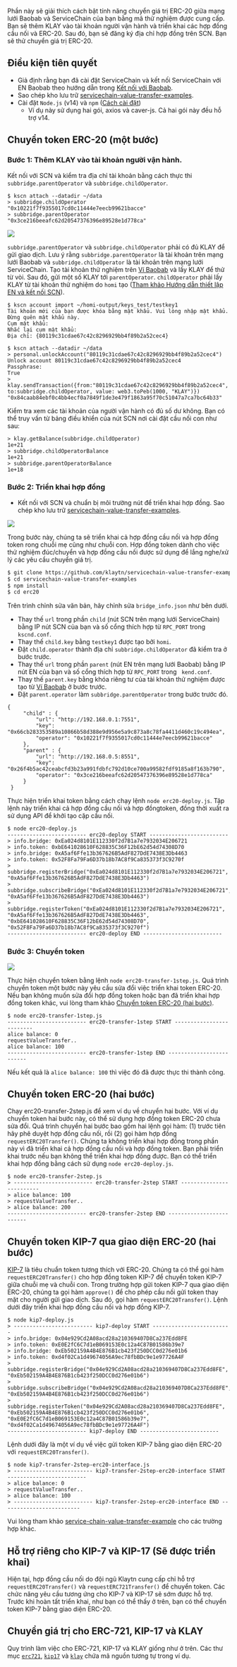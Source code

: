 Phần này sẽ giải thích cách bật tính năng chuyển giá trị ERC-20 giữa mạng lưới Baobab và ServiceChain của bạn bằng mã thử nghiệm được cung cấp. Bạn sẽ thêm KLAY vào tài khoản người vận hành và triển khai các hợp đồng cầu nối và ERC-20. Sau đó, bạn sẽ đăng ký địa chỉ hợp đồng trên SCN. Bạn sẽ thử chuyển giá trị ERC-20.


## Điều kiện tiên quyết <a id="prerequisites"></a>
- Giả định rằng bạn đã cài đặt ServiceChain và kết nối ServiceChain với EN Baobab theo hướng dẫn trong [Kết nối với Baobab](en-scn-connection.md).
- Sao chép kho lưu trữ [servicechain-value-transfer-examples](https://github.com/klaytn/servicechain-value-transfer-examples).
- Cài đặt `Node.js` (v14) và `npm` ([Cách cài đặt](https://nodejs.org/en/download/package-manager/))
    - Ví dụ này sử dụng hai gói, axios và caver-js. Cả hai gói này đều hỗ trợ v14.


## Chuyển token ERC-20 (một bước) <a id="erc-20-token-transfer-onestep"></a>

### Bước 1: Thêm KLAY vào tài khoản người vận hành. <a id="step-1-add-klay-to-the-operator-accounts"></a>
Kết nối với SCN và kiểm tra địa chỉ tài khoản bằng cách thực thi `subbridge.parentOperator` và `subbridge.childOperator`.
```
$ kscn attach --datadir ~/data
> subbridge.childOperator
"0x10221f7f9355017cd0c11444e7eecb99621bacce"
> subbridge.parentOperator
"0x3ce216beeafc62d20547376396e89528e1d778ca"
```

![](../images/sc-vt-add-klay.png)

`subbridge.parentOperator` và `subbridge.childOperator` phải có đủ KLAY để gửi giao dịch. Lưu ý rằng `subbridge.parentOperator` là tài khoản trên mạng lưới Baobab và `subbridge.childOperator` là tài khoản trên mạng lưới ServiceChain. Tạo tài khoản thử nghiệm trên [Ví Baobab](https://baobab.wallet.klaytn.foundation/) và lấy KLAY để thử từ vòi. Sau đó, gửi một số KLAY tới `parentOperator`. `childOperator` phải lấy KLAY từ tài khoản thử nghiệm do `homi` tạo ([Tham khảo Hướng dẫn thiết lập EN và kết nối SCN](en-scn-connection.md)).

```
$ kscn account import ~/homi-output/keys_test/testkey1
Tài khoản mới của bạn được khóa bằng mật khẩu. Vui lòng nhập mật khẩu. Đừng quên mật khẩu này.
Cụm mật khẩu:
Nhắc lại cụm mật khẩu:
Địa chỉ: {80119c31cdae67c42c8296929bb4f89b2a52cec4}
```
```
$ kscn attach --datadir ~/data
> personal.unlockAccount("80119c31cdae67c42c8296929bb4f89b2a52cec4")
Unlock account 80119c31cdae67c42c8296929bb4f89b2a52cec4
Passphrase:
True
> klay.sendTransaction({from:"80119c31cdae67c42c8296929bb4f89b2a52cec4", to:subbridge.childOperator, value: web3.toPeb(1000, "KLAY")})
"0x84caab84ebf0c4bb4ecf0a7849f1de3e479f1863a95f70c51047a7ca7bc64b33"
```
Kiểm tra xem các tài khoản của người vận hành có đủ số dư không. Bạn có thể truy vấn từ bảng điều khiển của nút SCN nơi cài đặt cầu nối con như sau:
```
> klay.getBalance(subbridge.childOperator)
1e+21
> subbridge.childOperatorBalance
1e+21
> subbridge.parentOperatorBalance
1e+18
```

### Bước 2: Triển khai hợp đồng <a id="step-2-deploy-contracts"></a>
- Kết nối với SCN và chuẩn bị môi trường nút để triển khai hợp đồng. Sao chép kho lưu trữ [servicechain-value-transfer-examples](https://github.com/klaytn/servicechain-value-transfer-examples).

![](../images/sc-vt-deploy.png)

Trong bước này, chúng ta sẽ triển khai cả hợp đồng cầu nối và hợp đồng token rong chuỗi mẹ cũng như chuỗi con. Hợp đồng token dành cho việc thử nghiệm đúc/chuyển và hợp đồng cầu nối được sử dụng để lắng nghe/xử lý các yêu cầu chuyển giá trị.

```bash
$ git clone https://github.com/klaytn/servicechain-value-transfer-examples
$ cd servicechain-value-transfer-examples
$ npm install
$ cd erc20
```

Trên trình chỉnh sửa văn bản, hãy chỉnh sửa `bridge_info.json` như bên dưới.
- Thay thế `url` trong phần `child` (nút SCN trên mạng lưới ServiceChain) bằng IP nút SCN của bạn và số cổng thích hợp từ `RPC_PORT` trong ` kscnd.conf`.
- Thay thế `child.key` bằng `testkey1` được tạo bởi `homi`.
- Đặt `child.operator` thành địa chỉ `subbridge.childOperator` đã kiểm tra ở bước trước.
- Thay thế `url` trong phần `parent` (nút EN trên mạng lưới Baobab) bằng IP nút EN của bạn và số cổng thích hợp từ `RPC_PORT` trong ` kend.conf`.
- Thay thế `parent.key` bằng khóa riêng tư của tài khoản thử nghiệm được tạo từ [Ví Baobab](https://baobab.wallet.klaytn.foundation/) ở bước trước.
- Đặt `parent.operator` làm `subbridge.parentOperator` trong bước trước đó.

```
{
     "child" : {
         "url": "http://192.168.0.1:7551",
         "key": "0x66cb283353589a10866b58d388e9d956e5a9c873a8c78fa4411d460c19c494ea",
         "operator": "0x10221f7f9355017cd0c11444e7eecb99621bacce"
     },
     "parent" : {
         "url": "http://192.168.0.5:8551",
         "key": "0x26f4b5ac42ceabcfd3b23a991fdbfc792d10ce700a99582fdf9185a8f163b790",
         "operator": "0x3ce216beeafc62d20547376396e89528e1d778ca"
     }
 }
```

Thực hiện triển khai token bằng cách chạy lệnh `node erc20-deploy.js`. Tập lệnh này triển khai cả hợp đồng cầu nối và hợp đồngtoken, đồng thời xuất ra sử dụng API để khởi tạo cặp cầu nối.
```
$ node erc20-deploy.js
------------------------- erc20-deploy START -------------------------
> info.bridge: 0xEa024d8101E112330f2d7B1a7e7932034E206721
> info.token: 0xbE641028610F628835C36F12bE62d54d74308D70
> info.bridge: 0xA5af6Ffe13b367626B5AdF827DdE7438E3Db4463
> info.token: 0x52F8Fa79Fa6D37b18b7AC8f9Ca835373f3C9270f
> subbridge.registerBridge("0xEa024d8101E112330f2d7B1a7e7932034E206721", "0xA5af6Ffe13b367626B5AdF827DdE7438E3Db4463")
> subbridge.subscribeBridge("0xEa024d8101E112330f2d7B1a7e7932034E206721", "0xA5af6Ffe13b367626B5AdF827DdE7438E3Db4463")
> subbridge.registerToken("0xEa024d8101E112330f2d7B1a7e7932034E206721", "0xA5af6Ffe13b367626B5AdF827DdE7438E3Db4463", "0xbE641028610F628835C36F12bE62d54d74308D70", "0x52F8Fa79Fa6D37b18b7AC8f9Ca835373f3C9270f")
------------------------- erc20-deploy END -------------------------
```

### Bước 3: Chuyển token <a id="step-3-token-transfer"></a>

![](../images/sc-vt-transfer.png)

Thực hiện chuyển token bằng lệnh `node erc20-transfer-1step.js`. Quá trình chuyển token một bước này yêu cầu sửa đổi việc triển khai token ERC-20. Nếu bạn không muốn sửa đổi hợp đồng token hoặc bạn đã triển khai hợp đồng token khác, vui lòng tham khảo [Chuyển token ERC-20 (hai bước)](#erc-20-token-transfer-twostep).

```
$ node erc20-transfer-1step.js
------------------------- erc20-transfer-1step START -------------------------
alice balance: 0
requestValueTransfer..
alice balance: 100
------------------------- erc20-transfer-1step END -------------------------
```

Nếu kết quả là `alice balance: 100` thì việc đó đã được thực thi thành công.

## Chuyển token ERC-20 (hai bước) <a id="erc-20-token-transfer-twostep"></a>
Chạy erc20-transfer-2step.js để xem ví dụ về chuyển hai bước. Với ví dụ chuyển token hai bước này, có thể sử dụng hợp đồng token ERC-20 chưa sửa đổi. Quá trình chuyển hai bước bao gồm hai lệnh gọi hàm: (1) trước tiên hãy phê duyệt hợp đồng cầu nối, rồi (2) gọi hàm hợp đồng `requestERC20Transfer()`. Chúng ta không triển khai hợp đồng trong phần này vì đã triển khai cả hợp đồng cầu nối và hợp đồng token. Bạn phải triển khai trước nếu bạn không thể triển khai hợp đồng được. Bạn có thể triển khai hợp đồng bằng cách sử dụng `node erc20-deploy.js`.
```
$ node erc20-transfer-2step.js
> ------------------------- erc20-transfer-2step START -------------------------
> alice balance: 100
> requestValueTransfer..
> alice balance: 200
------------------------- erc20-transfer-2step END -------------------------
```



## Chuyển token KIP-7 qua giao diện ERC-20 (hai bước) <a id="kip-7-token-transfer-via-erc-20-interface-two-step"></a>
[KIP-7](https://kips.klaytn.foundation/KIPs/kip-7) là tiêu chuẩn token tương thích với ERC-20. Chúng ta có thể gọi hàm `requestERC20Transfer()` cho hợp đồng token KIP-7 để chuyển token KIP-7 giữa chuỗi mẹ và chuỗi con. Trong trường hợp gửi token KIP-7 qua giao diện ERC-20, chúng ta gọi hàm `approve()` để cho phép cầu nối gửi token thay mặt cho người gửi giao dịch. Sau đó, gọi hàm `requestERC20Transfer()`. Lệnh dưới đây triển khai hợp đồng cầu nối và hợp đồng KIP-7.
```
$ node kip7-deploy.js
> ------------------------- kip7-deploy START -------------------------
> info.bridge: 0x04e929Cd2A08acd28a210369407D8Ca237Edd8FE
> info.token: 0xE0E2fC6C7d1eB069153E0c12a4C87B01586b39e7
> info.bridge: 0xEb502159A4B4E876B1cb423f250DCC0d276e01b6
> info.token: 0xd4f02Ca1d49674056A9ec78fbBDc9e1e97726A4F
> subbridge.registerBridge("0x04e929Cd2A08acd28a210369407D8Ca237Edd8FE", "0xEb502159A4B4E876B1cb423f250DCC0d276e01b6")
> subbridge.subscribeBridge("0x04e929Cd2A08acd28a210369407D8Ca237Edd8FE", "0xEb502159A4B4E876B1cb423f250DCC0d276e01b6")
> subbridge.registerToken("0x04e929Cd2A08acd28a210369407D8Ca237Edd8FE", "0xEb502159A4B4E876B1cb423f250DCC0d276e01b6", "0xE0E2fC6C7d1eB069153E0c12a4C87B01586b39e7", "0xd4f02Ca1d49674056A9ec78fbBDc9e1e97726A4F")
------------------------- kip7-deploy END -------------------------
```
Lệnh dưới đây là một ví dụ về việc gửi token KIP-7 bằng giao diện ERC-20 với `requestERC20Transfer()`.

```
$ node kip7-transfer-2step-erc20-interface.js
> ------------------------- kip7-transfer-2step-erc20-interface START -------------------------
> alice balance: 0
> requestValueTransfer..
> alice balance: 100
> ------------------------- kip7-transfer-2step-erc20-interface END -------------------------
```

Vui lòng tham khảo [service-chain-value-transfer-example](https://github.com/klaytn/servicechain-value-transfer-examples) cho các trường hợp khác.

## Hỗ trợ riêng cho KIP-7 và KIP-17 (Sẽ được triển khai) <a id="native-support-for-kip-7-and-kip-17-to-be-implemented"></a>
Hiện tại, hợp đồng cầu nối do đội ngũ Klaytn cung cấp chỉ hỗ trợ `requestERC20Transfer()` và `requestERC721Transfer()` để chuyển token. Các chức năng yêu cầu tương ứng cho KIP-7 và KIP-17 sẽ sớm được hỗ trợ. Trước khi hoàn tất triển khai, như bạn có thể thấy ở trên, bạn có thể chuyển token KIP-7 bằng giao diện ERC-20.

## Chuyển giá trị cho ERC-721, KIP-17 và KLAY <a id="value-transfer-for-erc721-kip17-and-klay"></a>
Quy trình làm việc cho ERC-721, KIP-17 và KLAY giống như ở trên. Các thư mục [`erc721`](https://github.com/klaytn/servicechain-value-transfer-examples/tree/main/erc721), [`kip17`](https://github.com/klaytn/servicechain-value-transfer-examples/tree/main/kip17) và [`klay`](https://github.com/klaytn/servicechain-value-transfer-examples/tree/main/klay) chứa mã nguồn tương tự trong ví dụ.
